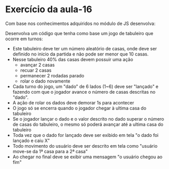 # Exercício da aula-16

Com base nos conhecimentos adquiridos no módulo de JS desenvolva:

Desenvolva um código que tenha como base um jogo de tabuleiro que ocorre em turnos:

* Este tabuleiro deve ter um número aleatório de casas, onde deve ser definido no inicio da partida e não pode ser menor
  que 10 casas.
* Nesse tabuleiro 40% das casas devem possuir uma ação
    * avançar 2 casas
    * recuar 2 casas
    * permanecer 2 rodadas parado
    * rolar o dado novamente
* Cada turno do jogo, um "dado" de 6 lados (1~6) deve ser "lançado" e fazendo com que o jogador avance o número de casas
  descritas no "dado".
* A ação de rolar os dados deve demorar 1s para acontecer
* O jogo só se encerra quando o jogador chegar à ultima casa do tabuleiro
* Se o jogador lançar o dado e o valor descrito no dado superar o número de casas do tabuleiro, o mesmo só poderá
  avançar até a ultima casa do tabuleiro
* Toda vez que o dado for lançado deve ser exibido em tela "o dado foi lançado e caiu X"
* Todo movimento do usuário deve ser descrito em tela como "usuário move-se da 1ª casa para a 2ª casa"
* Ao chegar no final deve se exibir uma mensagem "o usuário chegou ao fim"

